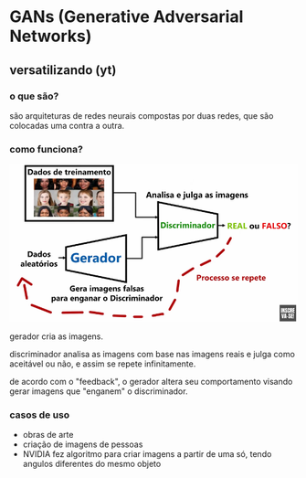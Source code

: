 # GANs (Generative Adversarial Networks)

## versatilizando (yt)

### o que são?
são arquiteturas de redes neurais compostas por duas redes, que são colocadas uma contra a outra.

### como funciona?

![gerador e discriminador](image.png)

gerador cria as imagens.

discriminador analisa as imagens com base nas imagens reais e julga como aceitável ou não, e assim se repete infinitamente.

de acordo com o "feedback", o gerador altera seu comportamento visando gerar imagens que "enganem" o discriminador.

### casos de uso

- obras de arte
- criação de imagens de pessoas
- NVIDIA fez algoritmo para criar imagens a partir de uma só, tendo angulos diferentes do mesmo objeto